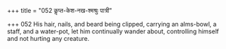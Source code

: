 +++
title = "052 कॢप्त-केश-नख-श्मश्रुः पात्री"

+++
052	His hair, nails, and beard being clipped, carrying an alms-bowl, a staff, and a water-pot, let him continually wander about, controlling himself and not hurting any creature.